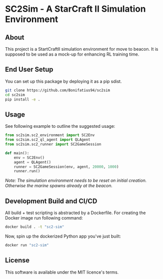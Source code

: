 # SC2Sim - A StarCraft II Simulation Environment

## About
This project is a StartCraftII simulation environment for move to beacon.
It is supposed to be used as a mock-up for enhancing RL training time.

## End User Setup
You can set up this package by deploying it as a pip sdist.

```sh
git clone https://github.com/Bonifatius94/sc2sim
cd sc2sim
pip install -e .
```

## Usage
See following example to outline the suggested usage:

```py
from sc2sim.sc2_environment import SC2Env
from sc2sim.sc2_ql_agent import QLAgent
from sc2sim.sc2_runner import SC2GameSession

def main():
    env = SC2Env()
    agent = QLAgent()
    runner = SC2GameSession(env, agent, 20000, 1000)
    runner.run()
```

*Note: The simulation environment needs to be reset on initial creation.
Otherwise the marine spawns already at the beacon.*

## Development Build and CI/CD
All build + test scripting is abstracted by a Dockerfile.
For creating the Docker image run following command:

```sh
docker build . -t "sc2-sim"
```

Now, spin up the dockerized Python app you've just built:

```sh
docker run "sc2-sim"
```

## License
This software is available under the MIT licence's terms.

